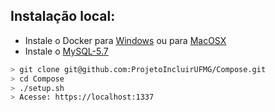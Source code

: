 ## Instalação local:

-	Instale o Docker para [Windows](https://www.docker.com/docker-windows) ou para [MacOSX](https://www.docker.com/docker-mac)
-	Instale o [MySQL-5.7](https://dev.mysql.com/downloads/installer/)

```bash
> git clone git@github.com:ProjetoIncluirUFMG/Compose.git
> cd Compose
> ./setup.sh
> Acesse: https://localhost:1337
```
